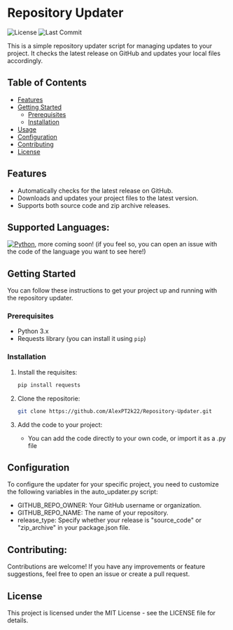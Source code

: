 # Repository Updater

![License](https://img.shields.io/github/license/AlexPT2k22/Auto-Updater)
![Last Commit](https://img.shields.io/github/last-commit/AlexPT2k22/Auto-Updater)

This is a simple repository updater script for managing updates to your project. It checks the latest release on GitHub and updates your local files accordingly.

## Table of Contents

- [Features](#features)
- [Getting Started](#getting-started)
  - [Prerequisites](#prerequisites)
  - [Installation](#installation)
- [Usage](#usage)
- [Configuration](#configuration)
- [Contributing](#contributing)
- [License](#license)

## Features

- Automatically checks for the latest release on GitHub.
- Downloads and updates your project files to the latest version.
- Supports both source code and zip archive releases.

## Supported Languages:

[![Python](https://img.shields.io/badge/Python-3.7%2B-blue)](https://www.python.org/), more coming soon! (if you feel so, you can open an issue with the code of the language you want to see here!)

## Getting Started

You can follow these instructions to get your project up and running with the repository updater.

### Prerequisites

- Python 3.x
- Requests library (you can install it using `pip`)

### Installation

1. Install the requisites:

   ```bash
   pip install requests

2. Clone the repositorie:

   ```bash
   git clone https://github.com/AlexPT2k22/Repository-Updater.git
   
3. Add the code to your project:
    - You can add the code directly to your own code, or import it as a .py file

## Configuration

To configure the updater for your specific project, you need to customize the following variables in the auto_updater.py script:

- GITHUB_REPO_OWNER: Your GitHub username or organization.
- GITHUB_REPO_NAME: The name of your repository.
- release_type: Specify whether your release is "source_code" or "zip_archive" in your package.json file.

## Contributing:

Contributions are welcome! If you have any improvements or feature suggestions, feel free to open an issue or create a pull request.

## License

This project is licensed under the MIT License - see the LICENSE file for details.
